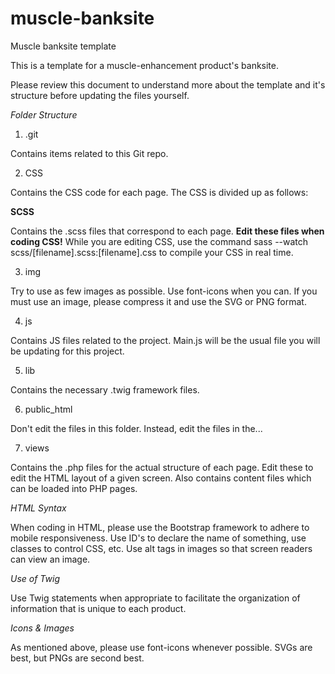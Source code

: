 # muscle-banksite
Muscle banksite template

This is a template for a muscle-enhancement product's banksite.

Please review this document to understand more about the template and it's
structure before updating the files yourself.

*Folder Structure*

1. .git

Contains items related to this Git repo.

2. CSS

Contains the CSS code for each page. The CSS is divided up as follows:

**SCSS**

Contains the .scss files that correspond to each page. **Edit these files when
coding CSS!** While you are editing CSS, use the command sass --watch
scss/[filename].scss:[filename].css to compile your CSS in real time.

3. img

Try to use as few images as possible. Use font-icons when you can. If you must
use an image, please compress it and use the SVG or PNG format.

4. js

Contains JS files related to the project. Main.js will be the usual file you will
be updating for this project.

5. lib

Contains the necessary .twig framework files.

6. public_html

Don't edit the files in this folder. Instead, edit the files in the...

7. views

Contains the .php files for the actual structure of each page. Edit these to edit
the HTML layout of a given screen. Also contains content files which can be loaded
into PHP pages.

*HTML Syntax*

When coding in HTML, please use the Bootstrap framework to adhere to mobile
responsiveness. Use ID's to declare the name of something, use classes to control
CSS, etc. Use alt tags in images so that screen readers can view an image.

*Use of Twig*

Use Twig statements when appropriate to facilitate the organization of information
that is unique to each product.

*Icons & Images*

As mentioned above, please use font-icons whenever possible. SVGs are best, but
PNGs are second best.
